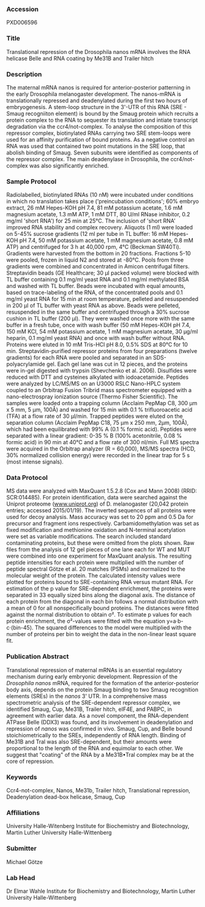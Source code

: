 ### Accession
PXD006596

### Title
Translational repression of the Drosophila nanos mRNA involves the RNA helicase Belle and RNA coating by Me31B and Trailer hitch

### Description
The maternal mRNA nanos is required for anterior-posterior patterning in the early Drosophila melanogaster development. The nanos-mRNA is translationally repressed and deadenylated during the first two hours of embryogenesis. A stem-loop structure in the 3'-UTR of this RNA (SRE - Smaug recogniiton element) is bound by the Smaug protein which recruits a protein complex to the RNA to sequester its translation and intiate transcript degradation via the ccr4/not-complex. To analyse the composition of this repressor complex, biotinylated RNAs carrying two SRE stem-loops were used for an affinity purification of bound proteins. As a negative control an RNA was used that contained two point mutations in the SRE loop, that abolish binding of Smaug. Seven subunits were identified as components of the repressor complex. The main deadenylase in Drosophila, the ccr4/not-complex was also significantly enriched.

### Sample Protocol
Radiolabelled, biotinylated RNAs (10 nM) were incubated under conditions in which no translation takes place ('preincubation conditions'; 60% embryo extract, 26 mM Hepes-KOH pH 7.4, 81 mM potassium acetate, 1.6 mM magnesium acetate, 1.3 mM ATP, 1 mM DTT, 80 U/ml RNase inhibitor, 0.2 mg/ml 'short RNA') for 25 min at 25°C. The inclusion of 'short RNA' improved RNA stability and complex recovery. Aliquots (1 ml) were loaded on 5-45% sucrose gradients (12 ml per tube in TL buffer: 16 mM Hepes-KOH pH 7.4, 50 mM potassium acetate, 1 mM magnesium acetate, 0.8 mM ATP) and centrifuged for 3 h at 40,000 rpm, 4°C (Beckman SW40Ti). Gradients were harvested from the bottom in 20 fractions. Fractions 5-10 were pooled, frozen in liquid N2 and stored at -80°C. Pools from three gradients were combined and concentrated in Amicon centrifugal filters. Streptavidin beads (GE Healthcare; 30 μl packed volume) were blocked with TL buffer containing 0.1 mg/ml yeast RNA and 0.1 mg/ml methylated BSA and washed with TL buffer. Beads were incubated with equal amounts, based on trace-labeling of the RNA, of the concentrated pools and 0.1 mg/ml yeast RNA for 15 min at room temperature, pelleted and resuspended in 200 μl of TL buffer with yeast RNA as above. Beads were pelleted, resuspended in the same buffer and centrifuged through a 30% sucrose cushion in TL buffer (200 μl). They were washed once more with the same buffer in a fresh tube, once with wash buffer (50 mM Hepes-KOH pH 7.4, 150 mM KCl, 54 mM potassium acetate, 1 mM magnesium acetate, 30 μg/ml heparin, 0.1 mg/ml yeast RNA) and once with wash buffer without RNA. Proteins were eluted in 10 mM Tris-HCl pH 8.0, 0.5% SDS at 80°C for 10 min. Streptavidin-purified repressor proteins from four preparations (twelve gradients) for each RNA were pooled and separated in an SDS-polyacrylamide gel. Each gel lane was cut in 12 pieces, and the proteins were in-gel digested with trypsin (Shevchenko et al. 2006). Disulfides were reduced with DTT and cysteines alkylated with iodoacetamide. Peptides were analyzed by LC/MS/MS on an U3000 RSLC Nano-HPLC system coupled to an Orbitrap Fusion Tribrid mass spectrometer equipped with a nano-electrospray ionization source (Thermo Fisher Scientific). The samples were loaded onto a trapping column (Acclaim PepMap C8, 300 μm x 5 mm, 5 μm, 100Å) and washed for 15 min with 0.1 % trifluoroacetic acid (TFA) at a flow rate of 30 μl/min. Trapped peptides were eluted on the separation column (Acclaim PepMap C18, 75 μm x 250 mm, 2μm, 100Å), which had been equilibrated with 99% A (0.1 % formic acid). Peptides were separated with a linear gradient: 0-35 % B (100% acetonitrile, 0.08 % formic acid) in 90 min at 40°C and a flow rate of 300 nl/min. Full MS spectra were acquired in the Orbitrap analyzer (R = 60,000), MS/MS spectra (HCD, 30% normalized collision energy) were recorded in the linear trap for 5 s (most intense signals).

### Data Protocol
MS data were analyzed with MaxQuant 1.5.2.8 (Cox and Mann 2008) (RRID: SCR:014485). For protein identification, data were searched against the Uniprot proteome (www.uniprot.org) of D. melanogaster (20,042 protein entries; accessed 2015/01/19). The inverted sequences of all proteins were used for decoy analysis. Mass accuracy was set to 20 ppm and 0.5 Da for precursor and fragment ions respectively. Carbamidomethylation was set as fixed modification and methionine oxidation and N-terminal acetylation were set as variable modifications. The search included standard contaminating proteins, but these were omitted from the plots shown. Raw files from the analysis of 12 gel pieces of one lane each for WT and MUT were combined into one experiment for MaxQuant analysis. The resulting peptide intensities for each protein were multiplied with the number of peptide spectral Götze et al. 20 matches (PSMs) and normalized to the molecular weight of the protein. The calculated intensity values were plotted for proteins bound to SRE-containing RNA versus mutant RNA.  For estimation of the p value for SRE-dependent enrichment, the proteins were separated in 33 equally sized bins along the diagonal axis. The distance of each protein from the diagonal in each bin follows a normal distribution with a mean of 0 for all nonspecifically bound proteins. The distances were fitted against the normal distribution to obtain σ². To estimate p values for each protein enrichment, the σ²-values were fitted with the equation y=a·b-c·(bin-45). The squared differences to the model were multiplied with the number of proteins per bin to weight the data in the non-linear least square fit.

### Publication Abstract
Translational repression of maternal mRNAs is an essential regulatory mechanism during early embryonic development. Repression of the <i>Drosophila nanos</i> mRNA, required for the formation of the anterior-posterior body axis, depends on the protein Smaug binding to two Smaug recognition elements (SREs) in the <i>nanos</i> 3' UTR. In a comprehensive mass spectrometric analysis of the SRE-dependent repressor complex, we identified Smaug, Cup, Me31B, Trailer hitch, eIF4E, and PABPC, in agreement with earlier data. As a novel component, the RNA-dependent ATPase Belle (DDX3) was found, and its involvement in deadenylation and repression of <i>nanos</i> was confirmed in vivo. Smaug, Cup, and Belle bound stoichiometrically to the SREs, independently of RNA length. Binding of Me31B and Tral was also SRE-dependent, but their amounts were proportional to the length of the RNA and equimolar to each other. We suggest that "coating" of the RNA by a Me31B&#x2022;Tral complex may be at the core of repression.

### Keywords
Ccr4-not-complex, Nanos, Me31b, Trailer hitch, Translational repression, Deadenylation dead-box helicase, Smaug, Cup

### Affiliations
University Halle-Witenberg
Institute for Biochemistry and Biotechnology, Martin Luther University Halle-Wittenberg

### Submitter
Michael Götze

### Lab Head
Dr Elmar Wahle
Institute for Biochemistry and Biotechnology, Martin Luther University Halle-Wittenberg



